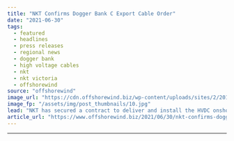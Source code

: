```yaml
---
title: "NKT Confirms Dogger Bank C Export Cable Order"
date: "2021-06-30"
tags: 
  - featured
  - headlines
  - press releases
  - regional news
  - dogger bank
  - high voltage cables
  - nkt
  - nkt victoria
  - offshorewind
source: "offshorewind"
image_url: "https://cdn.offshorewind.biz/wp-content/uploads/sites/2/2018/11/11155419/nkt.jpg"
image_fp: "/assets/img/post_thumbnails/10.jpg"
lead: "NKT has secured a contract to deliver and install the HVDC onshore and offshore"
article_url: "https://www.offshorewind.biz/2021/06/30/nkt-confirms-dogger-bank-c-export-cable-order/"
---
```


---
